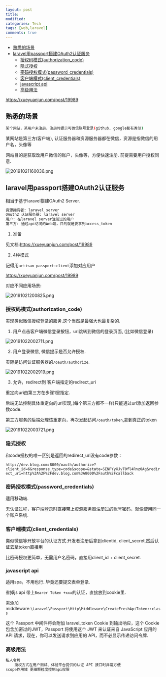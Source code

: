 ```yaml
---
layout: post
title:
modified:
categories: Tech
tags: [web,laravel]
comments: true
---
```



<!-- TOC -->

- [熟悉的场景](#熟悉的场景)
- [laravel用passport搭建OAuth2认证服务](#laravel用passport搭建OAuth2认证服务)
  - [授权码模式(authorization_code)](#授权码模式authorization_code)
  - [隐式授权](#隐式授权)
  - [密码授权模式(password_credentials)](#密码授权模式password_credentials)
  - [客户端模式(client_credentials)](#客户端模式client_credentials)
  - [javascript api](#javascript-api)
  - [高级用法](#高级用法)

<!-- /TOC -->

<https://xueyuanjun.com/post/19989>

## 熟悉的场景

```sh
某个网站，某用户未注册，注册时提示可微信账号登录(github, google都有类似)
```

某网站是第三方(客户端), 认证服务器和资源服务器都在微信，资源是指微信的用户名，头像等

网站目的是获取改用户微信的账户，头像等，方便快速注册. 前提需要用户授权同意.

![20191021160036.png](https://images-1257933000.cos.ap-chengdu.myqcloud.com/undefined20191021160036.png)

## laravel用passport搭建OAuth2认证服务


相当于基于laravel搭建OAuth2 Server.

```sh
资源拥有者: laravel server
OAuth2 认证服务器: laravel server
用户: 在laravel server注册过的用户
第三方: 通过api访问的Web端，目的就是要拿到access_token
```

1. 准备

见文档:<https://xueyuanjun.com/post/19989>

2. 4种模式

记得用`artisan passport:client`添加对应用户

<https://xueyuanjun.com/post/19989>

对应不同应用场景:

![20191021200825.png](https://images-1257933000.cos.ap-chengdu.myqcloud.com/undefined20191021200825.png)


### 授权码模式(authorization_code)

实现类似微信授权登录的服务.这个当然是最强大也最复杂的.

1. 用户点击客户端微信登录按钮，url跳转到微信的登录页面, (比如微信登录)

![20191022002711.png](https://images-1257933000.cos.ap-chengdu.myqcloud.com/undefined20191022002711.png)

2. 用户登录微信, 微信提示是否允许授权. 

实际是访问认证服务器的`/oauth/authorize`.

![20191022002919.png](https://images-1257933000.cos.ap-chengdu.myqcloud.com/undefined20191022002919.png)

3. 允许，redirect到 客户端指定的redirect_uri

重定向uri由第三方在步骤1里指定.

后端无法控制具体重定向的url实现,(每个第三方都不一样)只能通过url添加返回参数code.

第三方服务的后端处理该重定向，再次发起访问`/oauth/token`,拿到真正的token

![20191022003721.png](https://images-1257933000.cos.ap-chengdu.myqcloud.com/undefined20191022003721.png)

### 隐式授权

和code授权的唯一区别是返回的redirect_uri没有code参数：

`http://dev.blog.com:8000/oauth/authorize?client_id=6&response_type=code&scope=&state=SENPYyXJvT0fl4Rnz0Ag&redirect_uri=http%3A%2F%2Fdev.blog.com%3A8000%2Fauth%2Fcallback`


### 密码授权模式(password_credentials)

适用移动端.

无认证过程，客户端登录时直接带上资源服务器注册过的账号密码，就像使用同一个账户系统.

### 客户端模式(client_credentials)

类似微信等开放平台的认证方式.开发者注册后拿到clientid, client_secret,然后认证去拿token直接用

比密码授权更简单，无需用户名密码，直接用client_id + client_secret.

### javascript api

适用spa，不用也行..毕竟还要提交表单登录.

省掉js api 带上`Bearer Token +xxx`的认证，直接放到cookie里.

需添加middleware:`\Laravel\Passport\Http\Middleware\CreateFreshApiToken::class`

这个 Passport 中间件将会附加 laravel_token Cookie 到输出响应，这个 Cookie 包含加密过的JWT，Passport 将使用这个 JWT 来认证来自 JavaScript 应用的 API 请求，现在，你可以发送请求到应用的 API，而不必显示传递访问令牌.

### 高级用法

```sh
私人令牌
    授权方式在用户测试、体验平台提供的认证 API 接口时非常方便
scope作用域 更细颗粒度控制api权限
```
